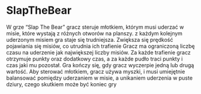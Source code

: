 # SlapTheBear

W grze “Slap The Bear” gracz steruje młotkiem, którym musi uderzać w misie, które wystają z różnych otworów na planszy.
z każdym kolejnym uderzonym misiem gra staje się trudniejsza. Zwiększa się prędkość pojawiania się misiów, co utrudnia ich trafienie
Gracz ma ograniczoną liczbę czasu na uderzenie jak największej liczby misiów. 
Za każde trafienie gracz otrzymuje punkty oraz dodatkowy czas, a za każde pudło traci punkty i czas jaki mu pozostał. 
Gra kończy się, gdy gracz wyczerpie jedną lub drugą wartość.
Aby sterować młotkiem, gracz używa myszki, i  musi umiejętnie balansować pomiędzy uderzaniem w misie, 
a unikaniem uderzenia w puste dziury, czego skutkiem może być koniec gry
